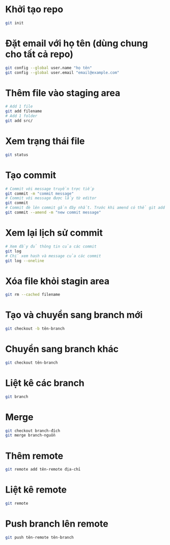 # Khởi tạo repo
```bash
git init
```

# Đặt email với họ tên (dùng chung cho tất cả repo)
```bash
git config --global user.name "họ tên"
git config --global user.email "email@example.com"
```

# Thêm file vào staging area
```bash
# Add 1 file
git add filename
# Add 1 folder
git add src/
```

# Xem trạng thái file
```bash
git status
```

# Tạo commit
```bash
# Commit với message truyền trực tiếp
git commit -m "commit message"
# Commit với message được lấy từ editor
git commit
# Commit đè lên commit gần đây nhất. Trước khi amend có thể git add như bình thường
git commit --amend -m "new commit message"
```

# Xem lại lịch sử commit
```bash
# Xem đầy đủ thông tin của các commit
git log
# Chỉ xem hash và message của các commit
git log --oneline
```

# Xóa file khỏi stagin area
```bash
git rm --cached filename
```

# Tạo và chuyển sang branch mới
```bash
git checkout -b tên-branch
```

# Chuyển sang branch khác
```bash
git checkout tên-branch
```
# Liệt kê các branch
```bash
git branch
```

# Merge
```bash
git checkout branch-đích
git merge branch-nguồn
```

# Thêm remote
```bash
git remote add tên-remote địa-chỉ
```

# Liệt kê remote
```bash
git remote
```

# Push branch lên remote
```bash
git push tên-remote tên-branch
```

